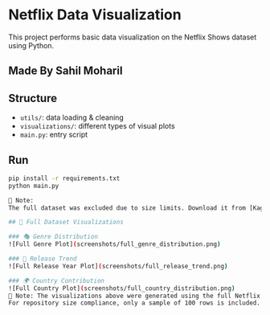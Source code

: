 # Netflix Data Visualization

This project performs basic data visualization on the Netflix Shows dataset using Python.

## Made By Sahil Moharil

## Structure
- `utils/`: data loading & cleaning
- `visualizations/`: different types of visual plots
- `main.py`: entry script

## Run

```bash
pip install -r requirements.txt
python main.py

📌 Note:
The full dataset was excluded due to size limits. Download it from [Kaggle Netflix Dataset](https://www.kaggle.com/datasets/shivamb/netflix-shows) and replace `data/netflix_titles_sample.csv` if needed.

## 📸 Full Dataset Visualizations

### 🎭 Genre Distribution
![Full Genre Plot](screenshots/full_genre_distribution.png)

### 📅 Release Trend
![Full Release Year Plot](screenshots/full_release_trend.png)

### 🌍 Country Contribution
![Full Country Plot](screenshots/full_country_distribution.png)
📌 Note: The visualizations above were generated using the full Netflix dataset (available on [Kaggle](https://www.kaggle.com/datasets/shivamb/netflix-shows)).  
For repository size compliance, only a sample of 100 rows is included.
